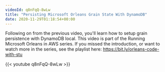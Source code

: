 ```yaml
---
videoId: q8nFqQ-8wLw
title: "Persisting Microsoft Orleans Grain State With DynamoDB"
date: 2020-11-29T01:18:54+00:00
---
```


Following on from the previous video, you'll learn how to setup grain persistence with DynamoDB local. This video is part of the Running Microsoft Orleans in AWS series. If you missed the introduction, or want to watch more in the series, see the playlist here: <https://bit.ly/orleans-code-with-stu>

<!--more-->

{{< youtube q8nFqQ-8wLw >}}
